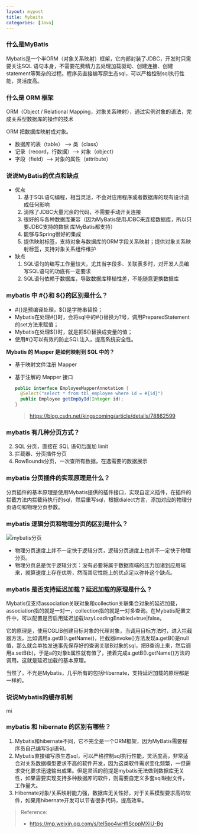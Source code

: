 ```yaml
---
layout: mypost
title: Mybaits
categories: [Java]
---
```




### 什么是MyBatis

Mybatis是一个半ORM（对象关系映射）框架，它内部封装了JDBC，开发时只需要关注SQL 语句本身，不需要花费精力去处理加载驱动、创建连接、创建statement等繁杂的过程。程序员直接编写原生态sql，可以严格控制sql执行性能，灵活度高。

### 什么是 ORM 框架

ORM（Object / Relational Mapping，对象关系映射），通过实例对象的语法，完成关系型数据库的操作的技术

ORM 把数据库映射成对象。

- 数据库的表（table） --> 类（class）
- 记录（record，行数据）--> 对象（object）
- 字段（field）--> 对象的属性（attribute）

### 说说MyBatis的优点和缺点

+ 优点
  1. 基于SQL语句编程，相当灵活，不会对应用程序或者数据库的现有设计造成任何影响
  2. 消除了JDBC大量冗余的代码，不需要手动开关连接
  3. 很好的与各种数据库兼容（因为MyBatis使用JDBC来连接数据库，所以只要JDBC支持的数据 库MyBatis都支持）
  4. 能够与Spring很好的集成
  5. 提供映射标签，支持对象与数据库的ORM字段关系映射；提供对象关系映射标签，支持对象关系组件维护
+ 缺点
  1. SQL语句的编写工作量较大，尤其当字段多、关联表多时，对开发人员编写SQL语句的功底有一定要求
  2. SQL语句依赖于数据库，导致数据库移植性差，不能随意更换数据库

### mybatis 中 #{}和 ${}的区别是什么？

- \#{}是预编译处理，${}是字符串替换；
- Mybatis在处理#{}时，会将sql中的#{}替换为?号，调用PreparedStatement的set方法来赋值；
- Mybatis在处理\${}时，就是把\${}替换成变量的值；
- 使用#{}可以有效的防止SQL注入，提高系统安全性。

**Mybatis 的 Mapper 是如何映射到 SQL 中的？**

+ 基于映射文件注册 Mapper

+ 基于注解的 Mapper 接口

  ```java
  public interface EmployeeMapperAnnotation {
  	@Select("select * from tbl_employee where id = #{id}")
  	public Employee getEmpById(Integer id);
  }
  ```

  > https://blog.csdn.net/kingscoming/article/details/78862599

### mybatis 有几种分页方式？

2. SQL 分页，直接在 SQL 语句后面加 limit
3. 拦截器、分页插件分页
4. RowBounds分页，一次查所有数据，在选需要的数据展示

### mybatis 分页插件的实现原理是什么？

分页插件的基本原理是使用Mybatis提供的插件接口，实现自定义插件，在插件的拦截方法内拦截待执行的sql，然后重写sql，根据dialect方言，添加对应的物理分页语句和物理分页参数。

### mybatis 逻辑分页和物理分页的区别是什么？

![mybatis分页](mybatis%E5%88%86%E9%A1%B5.jpg)

- 物理分页速度上并不一定快于逻辑分页，逻辑分页速度上也并不一定快于物理分页。
- 物理分页总是优于逻辑分页：没有必要将属于数据库端的压力加诸到应用端来，就算速度上存在优势，然而其它性能上的优点足以弥补这个缺点。

### mybatis 是否支持延迟加载？延迟加载的原理是什么？

Mybatis仅支持association关联对象和collection关联集合对象的延迟加载，association指的就是一对一，collection指的就是一对多查询。在Mybatis配置文件中，可以配置是否启用延迟加载lazyLoadingEnabled=true|false。

它的原理是，使用CGLIB创建目标对象的代理对象，当调用目标方法时，进入拦截器方法，比如调用a.getB().getName()，拦截器invoke()方法发现a.getB()是null值，那么就会单独发送事先保存好的查询关联B对象的sql，把B查询上来，然后调用a.setB(b)，于是a的对象b属性就有值了，接着完成a.getB().getName()方法的调用。这就是延迟加载的基本原理。

当然了，不光是Mybatis，几乎所有的包括Hibernate，支持延迟加载的原理都是一样的。

### 说说Mybatis的缓存机制

mi

### mybatis 和 hibernate 的区别有哪些？

1. Mybatis和hibernate不同，它不完全是一个ORM框架，因为MyBatis需要程序员自己编写Sql语句。
2. Mybatis直接编写原生态sql，可以严格控制sql执行性能，灵活度高，非常适合对关系数据模型要求不高的软件开发，因为这类软件需求变化频繁，一但需求变化要求迅速输出成果。但是灵活的前提是mybatis无法做到数据库无关性，如果需要实现支持多种数据库的软件，则需要自定义多套sql映射文件，工作量大。 
3. Hibernate对象/关系映射能力强，数据库无关性好，对于关系模型要求高的软件，如果用hibernate开发可以节省很多代码，提高效率。 

> Reference:
>
> + https://mp.weixin.qq.com/s/teI5po4wHfIScppMXiU-Bg
